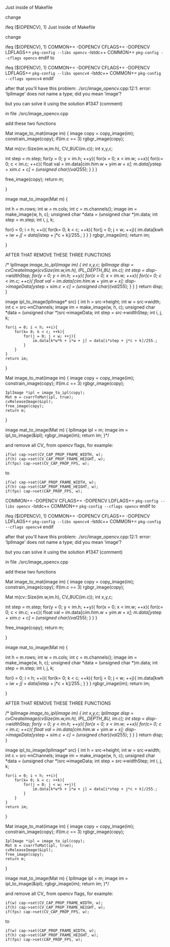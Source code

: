Just inside of Makefile

change

ifeq ($(OPENCV), 1) Just inside of Makefile

change

ifeq ($(OPENCV), 1) 
COMMON+= -DOPENCV
CFLAGS+= -DOPENCV
LDFLAGS+= `pkg-config --libs opencv` -lstdc++
COMMON+= `pkg-config --cflags opencv` 
endif
to

ifeq ($(OPENCV), 1) 
COMMON+= -DOPENCV
CFLAGS+= -DOPENCV
LDFLAGS+= `pkg-config --libs opencv4` -lstdc++
COMMON+= `pkg-config --cflags opencv4` 
endif

after that you'll have this problem: ./src/image_opencv.cpp:12:1: error: ‘IplImage’ does not name a type; did you mean ‘image’?

but you can solve it using the solution #1347 (comment)

in file ./src/image_opencv.cpp

add these two functions

Mat image_to_mat(image im)
{
image copy = copy_image(im);
constrain_image(copy);
if(im.c == 3) rgbgr_image(copy);

Mat m(cv::Size(im.w,im.h), CV_8UC(im.c));
int x,y,c;

int step = m.step;
for(y = 0; y < im.h; ++y){
    for(x = 0; x < im.w; ++x){
        for(c= 0; c < im.c; ++c){
            float val = im.data[c*im.h*im.w + y*im.w + x];
            m.data[y*step + x*im.c + c] = (unsigned char)(val*255);
        }
    }
}

free_image(copy);
return m;

}

image mat_to_image(Mat m)
{

int h = m.rows;
int w = m.cols;
int c = m.channels();
image im = make_image(w, h, c);
unsigned char *data = (unsigned char *)m.data;
int step = m.step;
int i, j, k;

for(i = 0; i < h; ++i){
    for(k= 0; k < c; ++k){
        for(j = 0; j < w; ++j){
            im.data[k*w*h + i*w + j] = data[i*step + j*c + k]/255.;
        }
    }
}
rgbgr_image(im);
return im;

}

AFTER THAT REMOVE THESE THREE FUNCTIONS

/*
IplImage *image_to_ipl(image im)
{
    int x,y,c;
    IplImage *disp = cvCreateImage(cvSize(im.w,im.h), IPL_DEPTH_8U, im.c);
    int step = disp->widthStep;
    for(y = 0; y < im.h; ++y){
        for(x = 0; x < im.w; ++x){
            for(c= 0; c < im.c; ++c){
                float val = im.data[c*im.h*im.w + y*im.w + x];
                disp->imageData[y*step + x*im.c + c] = (unsigned char)(val*255);
            }
        }
    }
    return disp;
}

image ipl_to_image(IplImage* src)
{
    int h = src->height;
    int w = src->width;
    int c = src->nChannels;
    image im = make_image(w, h, c);
    unsigned char *data = (unsigned char *)src->imageData;
    int step = src->widthStep;
    int i, j, k;

    for(i = 0; i < h; ++i){
        for(k= 0; k < c; ++k){
            for(j = 0; j < w; ++j){
                im.data[k*w*h + i*w + j] = data[i*step + j*c + k]/255.;
            }
        }
    }
    return im;
}

Mat image_to_mat(image im)
{
    image copy = copy_image(im);
    constrain_image(copy);
    if(im.c == 3) rgbgr_image(copy);

    IplImage *ipl = image_to_ipl(copy);
    Mat m = cvarrToMat(ipl, true);
    cvReleaseImage(&ipl);
    free_image(copy);
    return m;
}

image mat_to_image(Mat m)
{
    IplImage ipl = m;
    image im = ipl_to_image(&ipl);
    rgbgr_image(im);
    return im;
}*/

and remove all CV_ from opencv flags, for example:

    if(w) cap->set(CV_CAP_PROP_FRAME_WIDTH, w);
    if(h) cap->set(CV_CAP_PROP_FRAME_HEIGHT, w);
    if(fps) cap->set(CV_CAP_PROP_FPS, w);

to

    if(w) cap->set(CAP_PROP_FRAME_WIDTH, w);
    if(h) cap->set(CAP_PROP_FRAME_HEIGHT, w);
    if(fps) cap->set(CAP_PROP_FPS, w);
COMMON+= -DOPENCV
CFLAGS+= -DOPENCV
LDFLAGS+= `pkg-config --libs opencv` -lstdc++
COMMON+= `pkg-config --cflags opencv` 
endif
to

ifeq ($(OPENCV), 1) 
COMMON+= -DOPENCV
CFLAGS+= -DOPENCV
LDFLAGS+= `pkg-config --libs opencv4` -lstdc++
COMMON+= `pkg-config --cflags opencv4` 
endif

after that you'll have this problem: ./src/image_opencv.cpp:12:1: error: ‘IplImage’ does not name a type; did you mean ‘image’?

but you can solve it using the solution #1347 (comment)

in file ./src/image_opencv.cpp

add these two functions

Mat image_to_mat(image im)
{
image copy = copy_image(im);
constrain_image(copy);
if(im.c == 3) rgbgr_image(copy);

Mat m(cv::Size(im.w,im.h), CV_8UC(im.c));
int x,y,c;

int step = m.step;
for(y = 0; y < im.h; ++y){
    for(x = 0; x < im.w; ++x){
        for(c= 0; c < im.c; ++c){
            float val = im.data[c*im.h*im.w + y*im.w + x];
            m.data[y*step + x*im.c + c] = (unsigned char)(val*255);
        }
    }
}

free_image(copy);
return m;

}

image mat_to_image(Mat m)
{

int h = m.rows;
int w = m.cols;
int c = m.channels();
image im = make_image(w, h, c);
unsigned char *data = (unsigned char *)m.data;
int step = m.step;
int i, j, k;

for(i = 0; i < h; ++i){
    for(k= 0; k < c; ++k){
        for(j = 0; j < w; ++j){
            im.data[k*w*h + i*w + j] = data[i*step + j*c + k]/255.;
        }
    }
}
rgbgr_image(im);
return im;

}

AFTER THAT REMOVE THESE THREE FUNCTIONS

/*
IplImage *image_to_ipl(image im)
{
    int x,y,c;
    IplImage *disp = cvCreateImage(cvSize(im.w,im.h), IPL_DEPTH_8U, im.c);
    int step = disp->widthStep;
    for(y = 0; y < im.h; ++y){
        for(x = 0; x < im.w; ++x){
            for(c= 0; c < im.c; ++c){
                float val = im.data[c*im.h*im.w + y*im.w + x];
                disp->imageData[y*step + x*im.c + c] = (unsigned char)(val*255);
            }
        }
    }
    return disp;
}

image ipl_to_image(IplImage* src)
{
    int h = src->height;
    int w = src->width;
    int c = src->nChannels;
    image im = make_image(w, h, c);
    unsigned char *data = (unsigned char *)src->imageData;
    int step = src->widthStep;
    int i, j, k;

    for(i = 0; i < h; ++i){
        for(k= 0; k < c; ++k){
            for(j = 0; j < w; ++j){
                im.data[k*w*h + i*w + j] = data[i*step + j*c + k]/255.;
            }
        }
    }
    return im;
}

Mat image_to_mat(image im)
{
    image copy = copy_image(im);
    constrain_image(copy);
    if(im.c == 3) rgbgr_image(copy);

    IplImage *ipl = image_to_ipl(copy);
    Mat m = cvarrToMat(ipl, true);
    cvReleaseImage(&ipl);
    free_image(copy);
    return m;
}

image mat_to_image(Mat m)
{
    IplImage ipl = m;
    image im = ipl_to_image(&ipl);
    rgbgr_image(im);
    return im;
}*/

and remove all CV_ from opencv flags, for example:

    if(w) cap->set(CV_CAP_PROP_FRAME_WIDTH, w);
    if(h) cap->set(CV_CAP_PROP_FRAME_HEIGHT, w);
    if(fps) cap->set(CV_CAP_PROP_FPS, w);

to

    if(w) cap->set(CAP_PROP_FRAME_WIDTH, w);
    if(h) cap->set(CAP_PROP_FRAME_HEIGHT, w);
    if(fps) cap->set(CAP_PROP_FPS, w);
